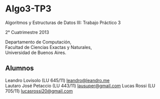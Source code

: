 Algo3-TP3
=========

Algoritmos y Estructuras de Datos III: Trabajo Práctico 3

2° Cuatrimestre 2013

Departamento de Computación,  
Facultad de Ciencias Exactas y Naturales,  
Universidad de Buenos Aires.

Alumnos
-------

Leandro Lovisolo (LU 645/11) [leandro@leandro.me](mailto:leandro@leandro.me)  
Lautaro José Petaccio  (LU 443/11) [lausuper@gmail.com](mailto:lausuper@gmail.com)
Lucas Rossi (LU 705/11) [lucasrossi20@gmail.com](mailto:lucasrossi20@gmail.com)
